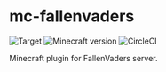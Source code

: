 # mc-fallenvaders
![Target](https://img.shields.io/badge/plugin-Minecraft-blueviolet)
![Minecraft version](https://img.shields.io/badge/version-1.17.1-blue)
![CircleCI](https://img.shields.io/circleci/build/github/FallenVaders/MC-FallenVaders?token=6c195a3a2f200bed4f2d9ea090309af8ed1d2c62)

Minecraft plugin for FallenVaders server.


